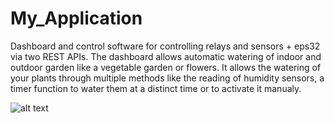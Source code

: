 # My_Application

Dashboard and control software for controlling relays and sensors + eps32 via two REST APIs.
The dashboard allows automatic watering of indoor and outdoor garden like a vegetable garden or flowers.
It allows the watering of your plants through multiple methods like the reading of humidity sensors, a timer function to water them at a distinct time or to activate 
it manualy.

![alt text](https://github.com/andreas-repo/Home_Garden/master/HomeGarden.jpg)
